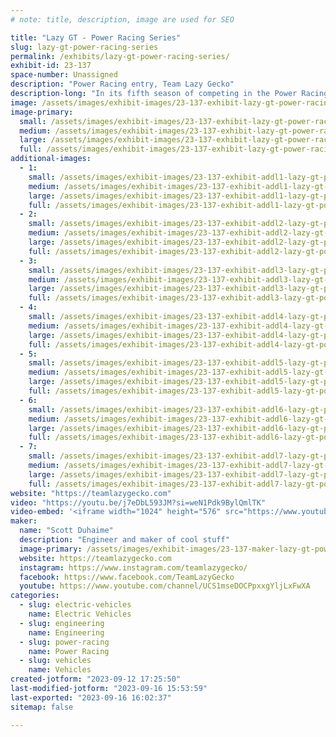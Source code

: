 ```yaml
---
# note: title, description, image are used for SEO

title: "Lazy GT - Power Racing Series"
slug: lazy-gt-power-racing-series
permalink: /exhibits/lazy-gt-power-racing-series/
exhibit-id: 23-137
space-number: Unassigned
description: "Power Racing entry, Team Lazy Gecko"
description-long: "In its fifth season of competing in the Power Racing Series, Lazy GT is a 48v Dual Motor Electric Go Kart. Member of Team Lazy Gecko."
image: /assets/images/exhibit-images/23-137-exhibit-lazy-gt-power-racing-series-52535191663-5be3092e84-o-large.jpg
image-primary: 
  small: /assets/images/exhibit-images/23-137-exhibit-lazy-gt-power-racing-series-52535191663-5be3092e84-o-small.jpg
  medium: /assets/images/exhibit-images/23-137-exhibit-lazy-gt-power-racing-series-52535191663-5be3092e84-o-medium.jpg
  large: /assets/images/exhibit-images/23-137-exhibit-lazy-gt-power-racing-series-52535191663-5be3092e84-o-large.jpg
  full: /assets/images/exhibit-images/23-137-exhibit-lazy-gt-power-racing-series-52535191663-5be3092e84-o-full.jpg
additional-images: 
  - 1:
    small: /assets/images/exhibit-images/23-137-exhibit-addl1-lazy-gt-power-racing-series-2019-06-28-18-21-31-1-small.jpg
    medium: /assets/images/exhibit-images/23-137-exhibit-addl1-lazy-gt-power-racing-series-2019-06-28-18-21-31-1-medium.jpg
    large: /assets/images/exhibit-images/23-137-exhibit-addl1-lazy-gt-power-racing-series-2019-06-28-18-21-31-1-large.jpg
    full: /assets/images/exhibit-images/23-137-exhibit-addl1-lazy-gt-power-racing-series-2019-06-28-18-21-31-1-full.jpg
  - 2:
    small: /assets/images/exhibit-images/23-137-exhibit-addl2-lazy-gt-power-racing-series-2019-08-23-08-45-35-1-small.jpg
    medium: /assets/images/exhibit-images/23-137-exhibit-addl2-lazy-gt-power-racing-series-2019-08-23-08-45-35-1-medium.jpg
    large: /assets/images/exhibit-images/23-137-exhibit-addl2-lazy-gt-power-racing-series-2019-08-23-08-45-35-1-large.jpg
    full: /assets/images/exhibit-images/23-137-exhibit-addl2-lazy-gt-power-racing-series-2019-08-23-08-45-35-1-full.jpg
  - 3:
    small: /assets/images/exhibit-images/23-137-exhibit-addl3-lazy-gt-power-racing-series-2019-11-18-22-15-23-2-1-small.jpg
    medium: /assets/images/exhibit-images/23-137-exhibit-addl3-lazy-gt-power-racing-series-2019-11-18-22-15-23-2-1-medium.jpg
    large: /assets/images/exhibit-images/23-137-exhibit-addl3-lazy-gt-power-racing-series-2019-11-18-22-15-23-2-1-large.jpg
    full: /assets/images/exhibit-images/23-137-exhibit-addl3-lazy-gt-power-racing-series-2019-11-18-22-15-23-2-1-full.jpg
  - 4:
    small: /assets/images/exhibit-images/23-137-exhibit-addl4-lazy-gt-power-racing-series-51703084101-073f0fa77e-o-small.jpg
    medium: /assets/images/exhibit-images/23-137-exhibit-addl4-lazy-gt-power-racing-series-51703084101-073f0fa77e-o-medium.jpg
    large: /assets/images/exhibit-images/23-137-exhibit-addl4-lazy-gt-power-racing-series-51703084101-073f0fa77e-o-large.jpg
    full: /assets/images/exhibit-images/23-137-exhibit-addl4-lazy-gt-power-racing-series-51703084101-073f0fa77e-o-full.jpg
  - 5:
    small: /assets/images/exhibit-images/23-137-exhibit-addl5-lazy-gt-power-racing-series-44-52535191663-5be3092e84-o-7385-small.jpg
    medium: /assets/images/exhibit-images/23-137-exhibit-addl5-lazy-gt-power-racing-series-44-52535191663-5be3092e84-o-7385-medium.jpg
    large: /assets/images/exhibit-images/23-137-exhibit-addl5-lazy-gt-power-racing-series-44-52535191663-5be3092e84-o-7385-large.jpg
    full: /assets/images/exhibit-images/23-137-exhibit-addl5-lazy-gt-power-racing-series-44-52535191663-5be3092e84-o-7385-full.jpg
  - 6:
    small: /assets/images/exhibit-images/23-137-exhibit-addl6-lazy-gt-power-racing-series-img-2702-small.JPG
    medium: /assets/images/exhibit-images/23-137-exhibit-addl6-lazy-gt-power-racing-series-img-2702-medium.JPG
    large: /assets/images/exhibit-images/23-137-exhibit-addl6-lazy-gt-power-racing-series-img-2702-large.JPG
    full: /assets/images/exhibit-images/23-137-exhibit-addl6-lazy-gt-power-racing-series-img-2702-full.JPG
  - 7:
    small: /assets/images/exhibit-images/23-137-exhibit-addl7-lazy-gt-power-racing-series-lazy-gt-orlando-1-small.jpg
    medium: /assets/images/exhibit-images/23-137-exhibit-addl7-lazy-gt-power-racing-series-lazy-gt-orlando-1-medium.jpg
    large: /assets/images/exhibit-images/23-137-exhibit-addl7-lazy-gt-power-racing-series-lazy-gt-orlando-1-large.jpg
    full: /assets/images/exhibit-images/23-137-exhibit-addl7-lazy-gt-power-racing-series-lazy-gt-orlando-1-full.jpg
website: "https://teamlazygecko.com"
video: "https://youtu.be/j7eDbL593JM?si=weN1Pdk9BylQmlTK"
video-embed: '<iframe width="1024" height="576" src="https://www.youtube.com/embed/j7eDbL593JM?feature=oembed" frameborder="0" allow="accelerometer; autoplay; clipboard-write; encrypted-media; gyroscope; picture-in-picture; web-share" allowfullscreen title="Lazy Gecko at Maker Faire Orlando 2022 - Sprint 3"></iframe>'
maker: 
  name: "Scott Duhaime"
  description: "Engineer and maker of cool stuff"
  image-primary: /assets/images/exhibit-images/23-137-maker-lazy-gt-power-racing-series-profile-medium.jpg
  website: https://teamlazygecko.com
  instagram: https://www.instagram.com/teamlazygecko/
  facebook: https://www.facebook.com/TeamLazyGecko
  youtube: https://www.youtube.com/channel/UCS1mseDOCPpxxgYljLxFwXA
categories: 
  - slug: electric-vehicles
    name: Electric Vehicles
  - slug: engineering
    name: Engineering
  - slug: power-racing
    name: Power Racing
  - slug: vehicles
    name: Vehicles
created-jotform: "2023-09-12 17:25:50"
last-modified-jotform: "2023-09-16 15:53:59"
last-exported: "2023-09-16 16:02:37"
sitemap: false

---
```

